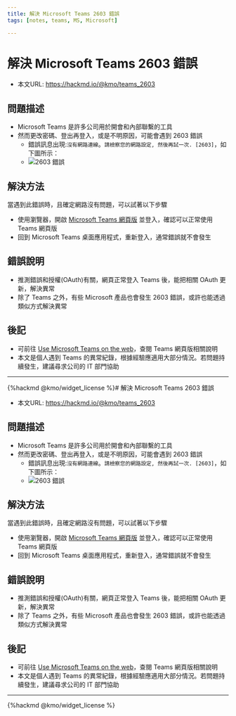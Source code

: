```yaml
---
title: 解決 Microsoft Teams 2603 錯誤
tags: [notes, teams, MS, Microsoft]

---
```


# 解決 Microsoft Teams 2603 錯誤

- 本文URL: https://hackmd.io/@kmo/teams_2603

## 問題描述
- Microsoft Teams 是許多公司用於開會和內部聯繫的工具
- 然而更改密碼、登出再登入，或是不明原因，可能會遇到 2603 錯誤
  - 錯誤訊息出現:`沒有網路連線`。`請檢察您的網路設定, 然後再試一次. [2603]`，如下圖所示：
  - ![2603 錯誤](https://i.imgur.com/VF88Upz.png)
## 解決方法
當遇到此錯誤時，且確定網路沒有問題，可以試著以下步驟
- 使用瀏覽器，開啟 [Microsoft Teams 網頁版](https://teams.microsoft.com) 並登入，確認可以正常使用 Teams 網頁版
- 回到 Microsoft Teams 桌面應用程式，重新登入，通常錯誤就不會發生

## 錯誤說明
- 推測錯誤和授權(OAuth)有關，網頁正常登入 Teams 後，能把相關 OAuth 更新，解決異常
- 除了 Teams 之外，有些 Microsoft 產品也會發生 2603 錯誤，或許也能透過類似方式解決異常

## 後記
- 可前往 [Use Microsoft Teams on the web](https://support.microsoft.com/en-us/office/use-microsoft-teams-on-the-web-33f84aa9-2e8b-47ac-8676-02033454e385)，查閱 Teams 網頁版相關說明
- 本文是個人遇到 Teams 的異常紀錄，根據經驗應適用大部分情況。若問題持續發生，建議尋求公司的 IT 部門協助

---
{%hackmd @kmo/widget_license %}# 解決 Microsoft Teams 2603 錯誤

- 本文URL: https://hackmd.io/@kmo/teams_2603

## 問題描述
- Microsoft Teams 是許多公司用於開會和內部聯繫的工具
- 然而更改密碼、登出再登入，或是不明原因，可能會遇到 2603 錯誤
  - 錯誤訊息出現:`沒有網路連線`。`請檢察您的網路設定, 然後再試一次. [2603]`，如下圖所示：
  - ![2603 錯誤](https://i.imgur.com/VF88Upz.png)
## 解決方法
當遇到此錯誤時，且確定網路沒有問題，可以試著以下步驟
- 使用瀏覽器，開啟 [Microsoft Teams 網頁版](https://teams.microsoft.com) 並登入，確認可以正常使用 Teams 網頁版
- 回到 Microsoft Teams 桌面應用程式，重新登入，通常錯誤就不會發生

## 錯誤說明
- 推測錯誤和授權(OAuth)有關，網頁正常登入 Teams 後，能把相關 OAuth 更新，解決異常
- 除了 Teams 之外，有些 Microsoft 產品也會發生 2603 錯誤，或許也能透過類似方式解決異常

## 後記
- 可前往 [Use Microsoft Teams on the web](https://support.microsoft.com/en-us/office/use-microsoft-teams-on-the-web-33f84aa9-2e8b-47ac-8676-02033454e385)，查閱 Teams 網頁版相關說明
- 本文是個人遇到 Teams 的異常紀錄，根據經驗應適用大部分情況。若問題持續發生，建議尋求公司的 IT 部門協助

---
{%hackmd @kmo/widget_license %}